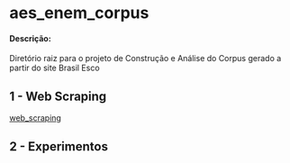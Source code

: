 # aes_enem_corpus

#### Descrição:

Diretório raiz para o projeto de Construção e Análise do Corpus gerado a partir do site Brasil Esco


## 1 - Web Scraping

[web_scraping](web_corpus_builder/README.md)


## 2 - Experimentos
